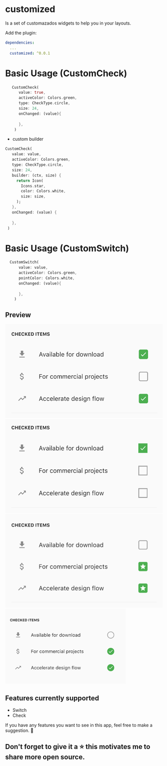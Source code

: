 # customized

Is a set of customazados widgets to help you in your layouts.

Add the plugin:

```yaml
dependencies:
  ...
  customized: ^0.0.1
```

# Basic Usage (CustomCheck)

```dart
   CustomCheck(
      value: true,
      activeColor: Colors.green,
      type: CheckType.circle,
      size: 24,  
      onChanged: (value){
        
      },
    )
   ```
   * custom builder
   
   ```dart
   CustomCheck(
      value: value,
      activeColor: Colors.green,
      type: CheckType.circle,
      size: 24,
      builder: (ctx, size) {
        return Icon(
          Icons.star,
          color: Colors.white,
          size: size,
        );
      },
      onChanged: (value) {
        
      },
    )
   ```
   
# Basic Usage (CustomSwitch)

```dart
  CustomSwitch(
      value: value,
      activeColor: Colors.green, 
      pointColor: Colors.white, 
      onChanged: (value){
        
      },
    )
   ```
   
## Preview

<img src="/screenshots/image_ch0.png" height="300"> 
<img src="/screenshots/image_ch1.png" height="300">  
<img src="/screenshots/image_ch2.png" height="300"> 
<img src="/screenshots/image_ch3.png" height="240"> 

## Features currently supported

* Switch
* Check 

If you have any features you want to see in this app, feel free to make a suggestion. 🎉

## Don't forget to give it a ⭐ this motivates me to share more open source.
